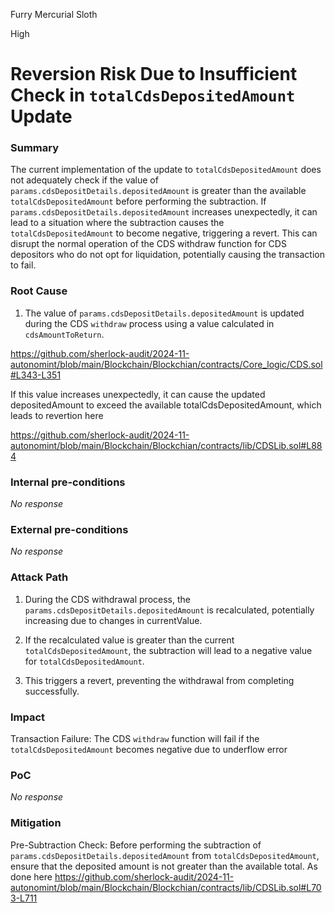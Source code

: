 Furry Mercurial Sloth

High

# Reversion Risk Due to Insufficient Check in `totalCdsDepositedAmount` Update

### Summary

The current implementation of the update to `totalCdsDepositedAmount` does not adequately check if the value of `params.cdsDepositDetails.depositedAmount` is greater than the available `totalCdsDepositedAmount` before performing the subtraction. If `params.cdsDepositDetails.depositedAmount` increases unexpectedly, it can lead to a situation where the subtraction causes the `totalCdsDepositedAmount` to become negative, triggering a revert. This can disrupt the normal operation of the CDS withdraw function for CDS depositors who do not opt for liquidation, potentially causing the transaction to fail.

### Root Cause

1. The value of `params.cdsDepositDetails.depositedAmount` is updated during the CDS `withdraw` process using a value calculated in `cdsAmountToReturn`. 

https://github.com/sherlock-audit/2024-11-autonomint/blob/main/Blockchain/Blockchian/contracts/Core_logic/CDS.sol#L343-L351

If this value increases unexpectedly, it can cause the updated depositedAmount to exceed the available totalCdsDepositedAmount, which leads to revertion here

https://github.com/sherlock-audit/2024-11-autonomint/blob/main/Blockchain/Blockchian/contracts/lib/CDSLib.sol#L884

### Internal pre-conditions

_No response_

### External pre-conditions

_No response_

### Attack Path

1. During the CDS withdrawal process, the `params.cdsDepositDetails.depositedAmount` is recalculated, potentially increasing due to changes in currentValue.

2. If the recalculated value is greater than the current `totalCdsDepositedAmount`, the subtraction will lead to a negative value for `totalCdsDepositedAmount`.

3. This triggers a revert, preventing the withdrawal from completing successfully.

### Impact

Transaction Failure: The CDS `withdraw` function will fail if the `totalCdsDepositedAmount` becomes negative due to underflow error

### PoC

_No response_

### Mitigation

Pre-Subtraction Check:
Before performing the subtraction of `params.cdsDepositDetails.depositedAmount` from `totalCdsDepositedAmount`, ensure that the deposited amount is not greater than the available total. As done here
https://github.com/sherlock-audit/2024-11-autonomint/blob/main/Blockchain/Blockchian/contracts/lib/CDSLib.sol#L703-L711